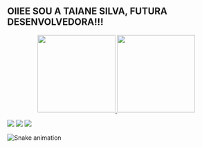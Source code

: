 ## OIIEE SOU A TAIANE SILVA, FUTURA DESENVOLVEDORA!!!
<div align="center">
  <a href="https://github.com/TayaSilvai">
  <img height="180em" src="https://github-readme-stats.vercel.app/api?username=TayaSilva&show_icons=true&theme=dracula&include_all_commits=true&count_private=true"/>
  <img height="180em" src="https://github-readme-stats.vercel.app/api/top-langs/?username=TayaSilva&layout=compact&langs_count=7&theme=dracula"/>
</div>

  
  


 [<img src = "https://img.shields.io/badge/instagram-%23E4405F.svg?&style=for-the-badge&logo=instagram&logoColor=white">](https://www.instagram.com/_taya.silva/?hl=pt-br) [<img src="https://img.shields.io/badge/linkedin-%230077B5.svg?&style=for-the-badge&logo=linkedin&logoColor=white" />](https://www.linkedin.com/in/taianesilva99/) [<img src="https://img.shields.io/badge/-gmail-2EC866?style=for-the-badge&logo=gmail&logoColor=white" />](mailto:taianens99@gmail.com)
  
  
   ![Snake animation](https://github.com/TayaSilva/TayaSilva/blob/output/github-contribution-grid-snake.svg)
 
